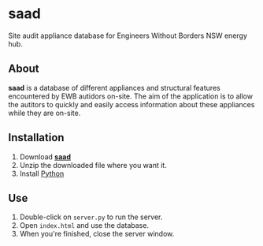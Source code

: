 saad
====

Site audit appliance database for Engineers Without Borders NSW energy hub.

About
-----

**saad** is a database of different appliances and structural features encountered
by EWB autidors on-site.
The aim of the application is to allow the autitors to quickly and easily access
information about these appliances while they are on-site.

Installation
------------

 1. Download [**saad**](https://github.com/eightyeight/saad/zipball/master)
 2. Unzip the downloaded file where you want it.
 3. Install [Python](http://www.python.org/)

Use
---

 1. Double-click on `server.py` to run the server.
 2. Open `index.html` and use the database.
 3. When you're finished, close the server window.
